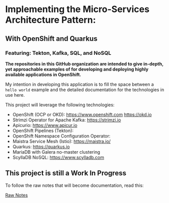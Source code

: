 # Implementing the Micro-Services Architecture Pattern:
## With OpenShift and Quarkus
### Featuring: Tekton, Kafka, SQL, and NoSQL

__The repositories in this GitHub organization are intended to give in-depth, yet approachable examples of for developing and deploying highly available applications in OpenShift.__

My intention in developing this application is to fill the space between a `hello world` example and the detailed documentation for the technologies in use here.

This project will leverage the following technologies:

* OpenShift (OCP or OKD): https://www.openshift.com https://okd.io
* Strimzi Operator for Apache Kafka: https://strimzi.io
* Apicurio: https://www.apicur.io
* OpenShift Pipelines (Tekton): 
* OpenShift Namespace Configuration Operator: 
* Maistra Service Mesh (Istio): https://maistra.io/
* Quarkus: https://quarkus.io
* MariaDB with Galera no-master clustering
* ScyllaDB NoSQL: https://www.scylladb.com

## This project is still a Work In Progress
 To follow the raw notes that will become documentation, read this:

 [Raw Notes](docs/Notes.md)

